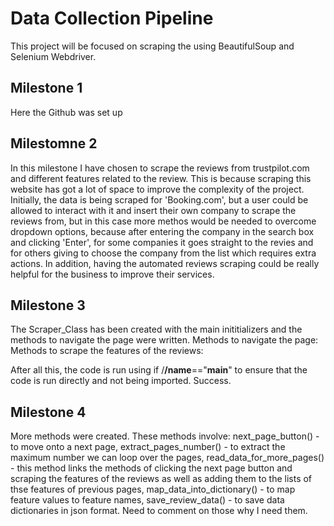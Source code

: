# Data Collection Pipeline

This project will be focused on scraping the using BeautifulSoup and Selenium Webdriver. 

## Milestone 1

Here the Github was set up

## Milestomne 2

In this milestone I have chosen to scrape the reviews from trustpilot.com and different features related to the review. This is because scraping this website has got a lot of space to improve the complexity of the project. Initially, the data is being scraped for 'Booking.com', but a user could be allowed to interact with it and insert their own company to scrape the reviews from, but in this case more methos would be needed to overcome dropdown options, because after entering the company in the search box and clicking 'Enter', for some companies it goes straight to the revies and for others giving to choose the company from the list which requires extra actions. In addition, having the automated reviews scraping could be really helpful for the business to improve their services.

## Milestone 3

The Scraper_Class has been created with the main inititializers and the methods to navigate the page were written. 
Methods to navigate the page: 
Methods to scrape the features of the reviews:

After all this, the code is run using if /__/name__=="__main__" to ensure that the code is run directly and not being imported. Success.

## Milestone 4

More methods were created. These methods involve: next_page_button() - to move onto a next page, extract_pages_number() - to extract the maximum number we can loop over the pages, read_data_for_more_pages() - this method links the methods of clicking the next page button and scraping the features of the reviews as well as adding them to the lists of thse features of previous pages, map_data_into_dictionary() - to map feature values to feature names, save_review_data() - to save data dictionaries in json format.
Need to comment on those why I need them.
